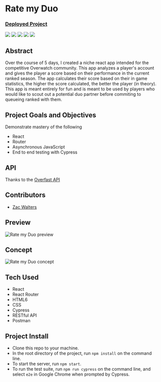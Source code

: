 # Rate my Duo

### [Deployed Project](https://rate-my-duo.vercel.app/)

<p align="left">
  <img src="https://img.shields.io/badge/React-20232A?style=for-the-badge&logo=react&logoColor=61DAFB" />
  <img src="https://img.shields.io/badge/React_Router-CA4245?style=for-the-badge&logo=react-router&logoColor=white" />
  <img src="https://img.shields.io/badge/Cypress.io-6e3596?style=for-the-badge" />
  <img src="https://img.shields.io/badge/HTML5-E34F26?style=for-the-badge&logo=html5&logoColor=white" />
  <img src="https://img.shields.io/badge/CSS-239120?&style=for-the-badge&logo=css3&logoColor=white">
</p>

## Abstract
Over the course of 5 days, I created a niche react app intended for the competitive Overwatch community. This app analyzes a player's account and gives the player a score based on their performance in the current ranked season. The app calculates their score based on their in game statistics, the higher the score calculated, the better the player (in theory). This app is meant entirely for fun and is meant to be used by players who would like to scout out a potential duo partner before commiting to queueing ranked with them.

## Project Goals and Objectives
Demonstrate mastery of the following
- React
- Router
- Asynchronous JavaScript
- End to end testing with Cypress


## API
Thanks to the [Overfast API](https://overfast-api.tekrop.fr/)
## Contributors
- [Zac Walters](https://github.com/zacwalters4)

## Preview
![Rate my Duo preview](https://user-images.githubusercontent.com/22826695/223025583-1e87c69f-6477-4654-9dcb-46a20d65666c.gif)

## Concept
![Rate my Duo concept](https://user-images.githubusercontent.com/22826695/223016922-66fe68f9-a72c-47e6-ab0b-370a0594fd7e.png)

## Tech Used
- React
- React Router
- HTML6
- CSS
- Cypress
- RESTful API
- Postman

## Project Install
  - Clone this repo to your machine.
  - In the root directory of the project, run `npm install` on the command line.
  - To start the server, run `npm start`.
  - To run the test suite, run `npm run cypress` on the command line, and select `e2e` in Google Chrome when prompted by Cypress.
